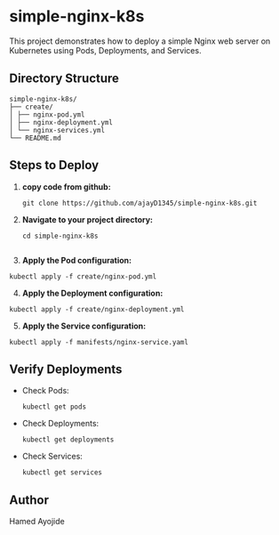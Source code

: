 # simple-nginx-k8s

This project demonstrates how to deploy a simple Nginx web server on Kubernetes using Pods, Deployments, and Services.

## Directory Structure
```
simple-nginx-k8s/
├── create/
│ ├── nginx-pod.yml
│ ├── nginx-deployment.yml
│ └── nginx-services.yml
└── README.md
```

## Steps to Deploy

1. **copy code from github:**

   ```
   git clone https://github.com/ajayD1345/simple-nginx-k8s.git
   
   ```
2. **Navigate to your project directory:**

   ```
   cd simple-nginx-k8s
  
   ```
3. **Apply the Pod configuration:**

  ```
  kubectl apply -f create/nginx-pod.yml

  ```
4. **Apply the Deployment configuration:**

  ```
  kubectl apply -f create/nginx-deployment.yml

  ```
5. **Apply the Service configuration:**

  ```
  kubectl apply -f manifests/nginx-service.yaml

  ```
## Verify Deployments

- Check Pods:
  ```
  kubectl get pods

  ```
- Check Deployments:
  ```
  kubectl get deployments

  ```
- Check Services:
  ```
  kubectl get services
  ```
## Author
Hamed Ayojide
